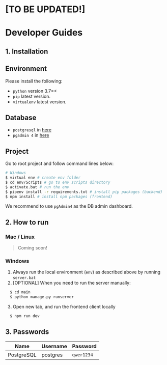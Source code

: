 # [TO BE UPDATED!]

# Developer Guides

## 1. Installation

## Environment

Please install the following:

- `python` version 3.7=<
- `pip` latest version.
- `virtualenv` latest version.

## Database

- `postgresql` in [here](https://www.enterprisedb.com/downloads/postgres-postgresql-downloads)
- `pgadmin 4` in [here](https://www.pgadmin.org/download/)

## Project

Go to root project and follow command lines below:

```bash
# Windows
$ virtual env # create env folder
$ cd env/Scripts # go to env scripts directory
$ activate.bat # run the env
$ pipenv install -r requirements.txt # install pip packages (backend)
$ npm install # install npm packages (frontend)
```

We recommend to use `pgAdmin4` as the DB admin dashboard.

## 2. How to run

### Mac / Linux

> Coming soon!

### Windows

1. Always run the local environment (`env`) as described above by running `server.bat`
2. [OPTIONAL] When you need to run the server manually:

```bash
  $ cd main
  $ python manage.py runserver
```

3. Open new tab, and run the frontend client locally

```bash
  $ npm run dev
```

## 3. Passwords

| Name       | Username | Password   |
| ---------- | -------- | ---------- |
| PostgreSQL | postgres | `qwer1234` |

